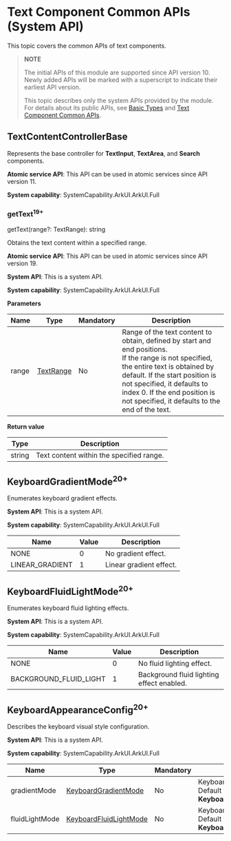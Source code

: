 # Text Component Common APIs (System API)

This topic covers the common APIs of text components.

>  **NOTE**
>
>  The initial APIs of this module are supported since API version 10. Newly added APIs will be marked with a superscript to indicate their earliest API version.
>
>  This topic describes only the system APIs provided by the module. For details about its public APIs, see [Basic Types](ts-types.md) and [Text Component Common APIs](ts-text-common.md).

## TextContentControllerBase

Represents the base controller for **TextInput**, **TextArea**, and **Search** components.

**Atomic service API**: This API can be used in atomic services since API version 11.

**System capability**: SystemCapability.ArkUI.ArkUI.Full

### getText<sup>19+</sup>

getText(range?: TextRange): string

Obtains the text content within a specified range.

**Atomic service API**: This API can be used in atomic services since API version 19.

**System API**: This is a system API.

**System capability**: SystemCapability.ArkUI.ArkUI.Full

**Parameters**

| Name | Type  | Mandatory  | Description |
| ------- | ------ | ---- | ----- |
| range | [TextRange](ts-text-common.md#textrange12) | No   | Range of the text content to obtain, defined by start and end positions.<br>If the range is not specified, the entire text is obtained by default. If the start position is not specified, it defaults to index 0. If the end position is not specified, it defaults to the end of the text.|

**Return value**

| Type   | Description              |
| ------ | ---------------- |
| string | Text content within the specified range.|

## KeyboardGradientMode<sup>20+</sup>

Enumerates keyboard gradient effects.

**System API**: This is a system API.

**System capability**: SystemCapability.ArkUI.ArkUI.Full

| Name                                | Value| Description                                      |
| ---------------------------------- | --- | ---------------------------------------- |
| NONE | 0 | No gradient effect.|
| LINEAR_GRADIENT | 1 | Linear gradient effect.|

## KeyboardFluidLightMode<sup>20+</sup>

Enumerates keyboard fluid lighting effects.

**System API**: This is a system API.

**System capability**: SystemCapability.ArkUI.ArkUI.Full

| Name                                | Value| Description                                      |
| ---------------------------------- | --- | ---------------------------------------- |
| NONE | 0 | No fluid lighting effect.|
| BACKGROUND_FLUID_LIGHT | 1 | Background fluid lighting effect enabled.|

## KeyboardAppearanceConfig<sup>20+</sup>

Describes the keyboard visual style configuration.

**System API**: This is a system API.

**System capability**: SystemCapability.ArkUI.ArkUI.Full

| Name   | Type                                                   | Mandatory| Description                                                   |
| ------- | ----------------------------------------------------------- | ---- | ------------------------------------------------------------ |
| gradientMode  | [KeyboardGradientMode](#keyboardgradientmode20) | No  | Keyboard gradient effect.<br>Default value: **KeyboardGradientMode.NONE**.|
| fluidLightMode  | [KeyboardFluidLightMode](#keyboardfluidlightmode20) | No  | Keyboard fluid lighting effect.<br>Default value: **KeyboardFluidLightMode.NONE**.|
